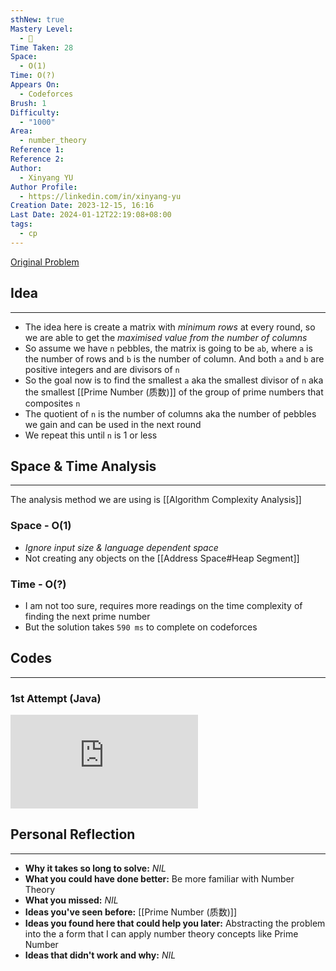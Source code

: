 ```yaml
---
sthNew: true
Mastery Level:
  - 📗
Time Taken: 28
Space:
  - O(1)
Time: O(?)
Appears On:
  - Codeforces
Brush: 1
Difficulty:
  - "1000"
Area:
  - number_theory
Reference 1: 
Reference 2: 
Author:
  - Xinyang YU
Author Profile:
  - https://linkedin.com/in/xinyang-yu
Creation Date: 2023-12-15, 16:16
Last Date: 2024-01-12T22:19:08+08:00
tags:
  - cp
---
```

[Original Problem](https://codeforces.com/problemset/problem/177/B1)
## Idea
---
- The idea here is create a matrix with *minimum rows* at every round, so we are able to get the *maximised value from the number of columns*
- So assume we have `n` pebbles, the matrix is going to be `ab`, where `a` is the number of rows and `b` is the number of column. And both `a` and `b` are positive integers and are divisors of `n`
- So the goal now is to find the smallest `a` aka the smallest divisor of `n` aka the smallest [[Prime Number (质数)]] of the group of prime numbers that composites `n`
- The quotient of `n` is the number of columns aka the number of pebbles we gain and can be used in the next round
- We repeat this until `n` is 1 or less


## Space & Time Analysis
---
The analysis method we are using is [[Algorithm Complexity Analysis]]
### Space - O(1)
- *Ignore input size & language dependent space*
- Not creating any objects on the [[Address Space#Heap Segment]]
### Time - O(?)
- I am not too sure, requires more readings on the time complexity of finding the next prime number
- But the solution takes `590 ms` to complete on codeforces
 

## Codes
---
### 1st Attempt (Java)

<div class="onecompilerCode-wrapper">
<iframe
 class="onecompilerCode"
 frameBorder="0" 
 src="https://onecompiler.com/embed/java/3zz7xm397?codeChangeEvent=true&theme=dark&hideLanguageSelection=true&hideNew=true&hideNewFileOption=true&availableLanguages=true&hideTitle=true" 
 ></iframe>
 </div>

## Personal Reflection
---
- **Why it takes so long to solve:** *NIL*
- **What you could have done better:** Be more familiar with Number Theory
- **What you missed:** *NIL*
- **Ideas you've seen before:** [[Prime Number (质数)]]
- **Ideas you found here that could help you later:** Abstracting the problem into the a form that I can apply number theory concepts like Prime Number
- **Ideas that didn't work and why:** *NIL*